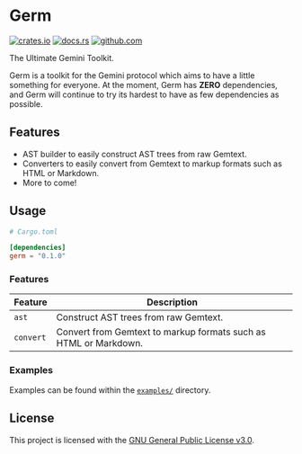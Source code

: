 # Germ

[![crates.io](https://img.shields.io/crates/v/germ.svg)](https://crates.io/crates/germ)
[![docs.rs](https://docs.rs/germ/badge.svg)](https://docs.rs/germ)
[![github.com](https://github.com/gemrest/germ/actions/workflows/check.yaml/badge.svg?branch=main)](https://github.com/gemrest/germ/actions/workflows/check.yaml)

The Ultimate Gemini Toolkit.

Germ is a toolkit for the Gemini protocol which aims to have a little something
for everyone. At the moment, Germ has **ZERO** dependencies, and Germ will
continue to try its hardest to have as few dependencies as possible.

## Features

- AST builder to easily construct AST trees from raw Gemtext.
- Converters to easily convert from Gemtext to markup formats such as HTML or
  Markdown.
- More to come!

## Usage

```toml
# Cargo.toml

[dependencies]
germ = "0.1.0"
```

### Features

| Feature   | Description                                                      |
|-----------|------------------------------------------------------------------|
| `ast`     | Construct AST trees from raw Gemtext.                            |
| `convert` | Convert from Gemtext to markup formats such as HTML or Markdown. |

### Examples

Examples can be found within the
[`examples/`](https://github.com/gemrest/germ/tree/main/examples) directory.

## License

This project is licensed with the
[GNU General Public License v3.0](https://github.com/gemrest/germ/blob/main/LICENSE).
